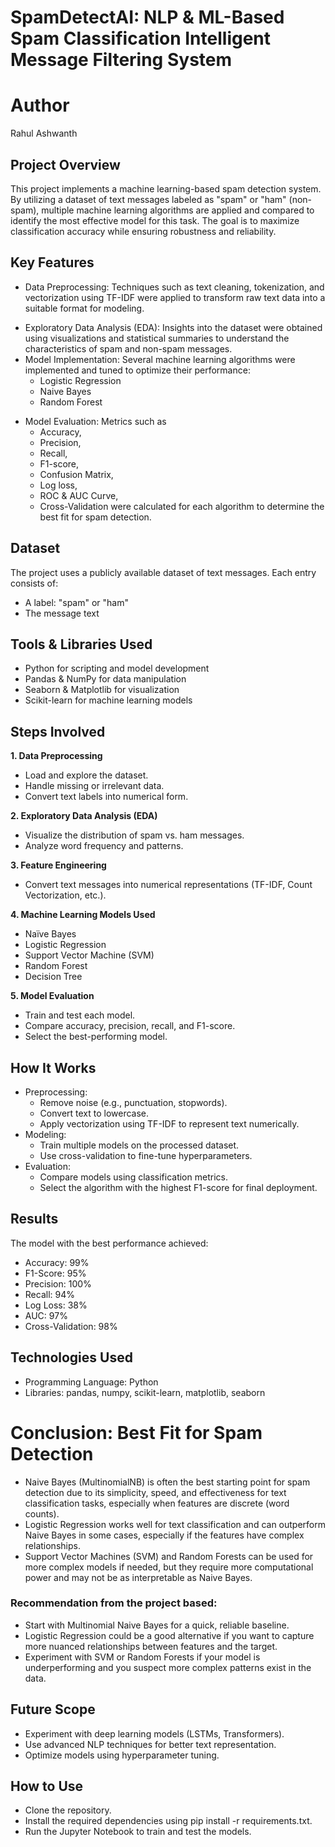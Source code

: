 # SpamDetectAI: NLP & ML-Based Spam Classification Intelligent Message Filtering System
# Author

Rahul Ashwanth
## Project Overview
This project implements a machine learning-based spam detection system. By utilizing a dataset of text messages labeled as "spam" or "ham" (non-spam), multiple machine learning algorithms are applied and compared to identify the most effective model for this task. The goal is to maximize classification accuracy while ensuring robustness and reliability.
## Key Features
- Data Preprocessing: Techniques such as text cleaning, tokenization, and vectorization using TF-IDF were applied to transform raw text data into a suitable format for modeling.
* Exploratory Data Analysis (EDA): Insights into the dataset were obtained using visualizations and statistical summaries to understand the characteristics of spam and non-spam messages.
* Model Implementation: Several machine learning algorithms were implemented and tuned to optimize their performance:
  - Logistic Regression
  - Naive Bayes
  - Random Forest
- Model Evaluation: Metrics such as
  - Accuracy,
  - Precision,
  - Recall, 
  - F1-score,
  - Confusion Matrix,
  - Log loss,
  - ROC & AUC Curve,
  - Cross-Validation were calculated for each algorithm to determine the best fit for spam detection.
## Dataset
The project uses a publicly available dataset of text messages. Each entry consists of:
- A label: "spam" or "ham"
- The message text
## Tools & Libraries Used
- Python for scripting and model development
- Pandas & NumPy for data manipulation
- Seaborn & Matplotlib for visualization
- Scikit-learn for machine learning models
## Steps Involved
**1. Data Preprocessing**
- Load and explore the dataset.
- Handle missing or irrelevant data.
- Convert text labels into numerical form.
  
**2. Exploratory Data Analysis (EDA)**
- Visualize the distribution of spam vs. ham messages.
- Analyze word frequency and patterns.
  
**3. Feature Engineering**
- Convert text messages into numerical representations (TF-IDF, Count Vectorization, etc.).
  
**4. Machine Learning Models Used**
- Naïve Bayes
- Logistic Regression
- Support Vector Machine (SVM)
- Random Forest
- Decision Tree
  
**5. Model Evaluation**
- Train and test each model.
- Compare accuracy, precision, recall, and F1-score.
- Select the best-performing model.
## How It Works
- Preprocessing:
  - Remove noise (e.g., punctuation, stopwords).
  - Convert text to lowercase.
  - Apply vectorization using TF-IDF to represent text numerically.
- Modeling:
  - Train multiple models on the processed dataset.
  - Use cross-validation to fine-tune hyperparameters.
- Evaluation:
  - Compare models using classification metrics.
  - Select the algorithm with the highest F1-score for final deployment.
## Results
The model with the best performance achieved:
- Accuracy: 99%
- F1-Score: 95%
- Precision: 100%
- Recall: 94%
- Log Loss: 38%
- AUC: 97%
- Cross-Validation: 98%

## Technologies Used
- Programming Language: Python
- Libraries: pandas, numpy, scikit-learn, matplotlib, seaborn
 
# Conclusion: Best Fit for Spam Detection
* Naive Bayes (MultinomialNB) is often the best starting point for spam detection due to its simplicity, speed, and effectiveness for text classification tasks, especially when features are discrete (word counts).
* Logistic Regression works well for text classification and can outperform Naive Bayes in some cases, especially if the features have complex relationships.
* Support Vector Machines (SVM) and Random Forests can be used for more complex models if needed, but they require more computational power and may not be as interpretable as Naive Bayes.
### Recommendation from the project based:
* Start with Multinomial Naive Bayes for a quick, reliable baseline.
* Logistic Regression could be a good alternative if you want to capture more nuanced relationships between features and the target.
* Experiment with SVM or Random Forests if your model is underperforming and you suspect more complex patterns exist in the data.
## Future Scope
- Experiment with deep learning models (LSTMs, Transformers).
- Use advanced NLP techniques for better text representation.
- Optimize models using hyperparameter tuning.
## How to Use
- Clone the repository.
- Install the required dependencies using pip install -r requirements.txt.
- Run the Jupyter Notebook to train and test the models.




